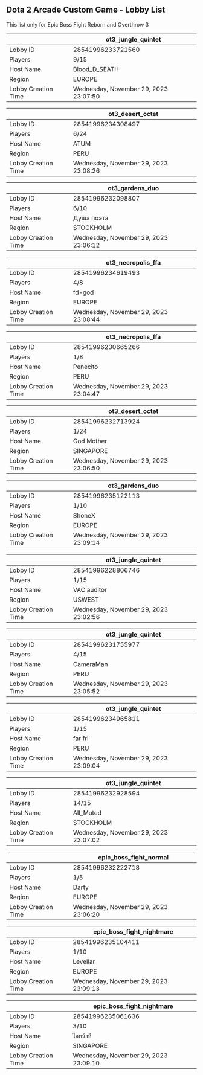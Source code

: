 ## Dota 2 Arcade Custom Game - Lobby List

This list only for Epic Boss Fight Reborn and Overthrow 3

|  | ot3_jungle_quintet |
| ------ | ------ |
| Lobby ID | 28541996233721560 |
| Players | 9/15 |
| Host Name | Blood_D_SEATH |
| Region | EUROPE |
| Lobby Creation Time | Wednesday, November 29, 2023 23:07:50 |


|  | ot3_desert_octet |
| ------ | ------ |
| Lobby ID | 28541996234308497 |
| Players | 6/24 |
| Host Name | ATUM |
| Region | PERU |
| Lobby Creation Time | Wednesday, November 29, 2023 23:08:26 |


|  | ot3_gardens_duo |
| ------ | ------ |
| Lobby ID | 28541996232098807 |
| Players | 6/10 |
| Host Name | Душа поэта |
| Region | STOCKHOLM |
| Lobby Creation Time | Wednesday, November 29, 2023 23:06:12 |


|  | ot3_necropolis_ffa |
| ------ | ------ |
| Lobby ID | 28541996234619493 |
| Players | 4/8 |
| Host Name | fd-god |
| Region | EUROPE |
| Lobby Creation Time | Wednesday, November 29, 2023 23:08:44 |


|  | ot3_necropolis_ffa |
| ------ | ------ |
| Lobby ID | 28541996230665266 |
| Players | 1/8 |
| Host Name | Penecito |
| Region | PERU |
| Lobby Creation Time | Wednesday, November 29, 2023 23:04:47 |


|  | ot3_desert_octet |
| ------ | ------ |
| Lobby ID | 28541996232713924 |
| Players | 1/24 |
| Host Name | God Mother |
| Region | SINGAPORE |
| Lobby Creation Time | Wednesday, November 29, 2023 23:06:50 |


|  | ot3_gardens_duo |
| ------ | ------ |
| Lobby ID | 28541996235122113 |
| Players | 1/10 |
| Host Name | ShoneX |
| Region | EUROPE |
| Lobby Creation Time | Wednesday, November 29, 2023 23:09:14 |


|  | ot3_jungle_quintet |
| ------ | ------ |
| Lobby ID | 28541996228806746 |
| Players | 1/15 |
| Host Name | VAC auditor |
| Region | USWEST |
| Lobby Creation Time | Wednesday, November 29, 2023 23:02:56 |


|  | ot3_jungle_quintet |
| ------ | ------ |
| Lobby ID | 28541996231755977 |
| Players | 4/15 |
| Host Name | CameraMan |
| Region | PERU |
| Lobby Creation Time | Wednesday, November 29, 2023 23:05:52 |


|  | ot3_jungle_quintet |
| ------ | ------ |
| Lobby ID | 28541996234965811 |
| Players | 1/15 |
| Host Name | far fri |
| Region | PERU |
| Lobby Creation Time | Wednesday, November 29, 2023 23:09:04 |


|  | ot3_jungle_quintet |
| ------ | ------ |
| Lobby ID | 28541996232928594 |
| Players | 14/15 |
| Host Name | All_Muted |
| Region | STOCKHOLM |
| Lobby Creation Time | Wednesday, November 29, 2023 23:07:02 |


|  | epic_boss_fight_normal |
| ------ | ------ |
| Lobby ID | 28541996232222718 |
| Players | 1/5 |
| Host Name | Darty |
| Region | EUROPE |
| Lobby Creation Time | Wednesday, November 29, 2023 23:06:20 |


|  | epic_boss_fight_nightmare |
| ------ | ------ |
| Lobby ID | 28541996235104411 |
| Players | 1/10 |
| Host Name | Levellar |
| Region | EUROPE |
| Lobby Creation Time | Wednesday, November 29, 2023 23:09:13 |


|  | epic_boss_fight_nightmare |
| ------ | ------ |
| Lobby ID | 28541996235061636 |
| Players | 3/10 |
| Host Name | ไอหน้าหี |
| Region | SINGAPORE |
| Lobby Creation Time | Wednesday, November 29, 2023 23:09:10 |


